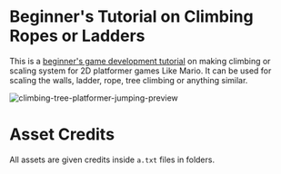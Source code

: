 # Beginner's Tutorial on Climbing Ropes or Ladders

This is a [beginner's game development tutorial](https://gameidea.org/2024/10/15/making-the-player-climb-ropes-and-walls/) on making climbing or scaling system for 2D platformer games Like Mario. It can be used for scaling the walls, ladder, rope, tree climbing or anything similar.

![climbing-tree-platformer-jumping-preview](https://github.com/user-attachments/assets/24d188dd-a376-49a5-986b-506ef2767931)

# Asset Credits

All assets are given credits inside `a.txt` files in folders.
